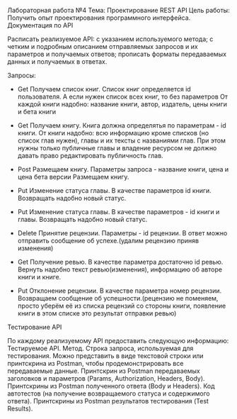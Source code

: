 Лабораторная работа №4
Тема: Проектирование REST API
Цель работы: Получить опыт проектирования программного интерфейса.
Документация по API

Расписать реализуемое API: 
с указанием используемого метода;
с четким и подробным описанием отправляемых запросов и их параметров и получаемых ответов; 
прописать форматы передаваемых данных и получаемых в ответах.

Запросы:
    
- Get
Получаем список книг.
Список книг определяется id пользователя. А если нужен список всех книг, то без параметров
От каждой книги надобно: название книги, автор, издатель, цены книги и бета книги

- Get
Получаем книгу. 
Книга должна определятья по параметрам - id книги.
От книги надобно: всю информацию кроме списков (но список глав нужен), главы и их тексты с названиями глав. При этом нужны только публичные главы и владение ресурсом не должно давать право редактировать публичность глав.

- Post 
Размещаем книгу.
Параметры запроса - название книги, цена и цена бета версии
Размещаем книгу.

- Put 
Изменение статуса главы.
В качестве параметров  id книги.
Возвращать надобно новый статус.

- Put 
Изменение статуса главы.
В качестве параметров - id книги и главы.
Возвращать надобно новый статус. 

- Delete
Принятие рецензии.
Параметры - id рецензии.
В ответ можно отправить сообщение об успехе.(удалим рецензию приняв изменения)

- Get
Получение ревью.
В качестве параметра достаточно id ревью.
Вернуть надобно текст ревью(изменения), информацию об авторе книги и книге.

- Put
Отклонение рецензии.
В качестве параметра номер рецензии.
Возвращаем сообщение об успешности.(рецензию не поменяем, просто уберём её из списка рецензий со стороны книги, появление книги в этом списке это результат отправки ревью)

Тестирование API

По каждому реализуемому API предоставить следующую информацию: 
Тестируемое API.
Метод.
Строка запроса, используемая для тестирования. Можно представить в виде текстовой строки или принтскрина из Postman, чтобы продемонстрировать все передаваемые данные.
Принтскрин из Postman передаваемых заголовков и параметров (Params, Authorization, Headers, Body).
Принтскрины из Postman полученного ответа (Body и Headers).
Код автотестов (на получение возвращаемого статуса и содержимого ответа).
Принтскрины из Postman результатов тестирования (Test Results).

